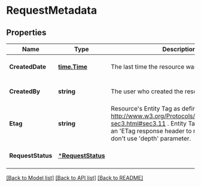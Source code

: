 # RequestMetadata

## Properties
Name | Type | Description | Notes
------------ | ------------- | ------------- | -------------
**CreatedDate** | [**time.Time**](time.Time.md) | The last time the resource was created | [optional] [default to null]
**CreatedBy** | **string** | The user who created the resource. | [optional] [default to null]
**Etag** | **string** | Resource&#x27;s Entity Tag as defined in http://www.w3.org/Protocols/rfc2616/rfc2616-sec3.html#sec3.11 . Entity Tag is also added as an &#x27;ETag response header to requests which don&#x27;t use &#x27;depth&#x27; parameter.  | [optional] [default to null]
**RequestStatus** | [***RequestStatus**](RequestStatus.md) |  | [optional] [default to null]

[[Back to Model list]](../README.md#documentation-for-models) [[Back to API list]](../README.md#documentation-for-api-endpoints) [[Back to README]](../README.md)

